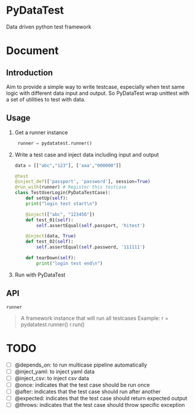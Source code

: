 # PyDataTest
Data driven python test framework

# Document
## Introduction

Aim to provide a simple way to write testcase, especially when test same logic with different data input and output. So PyDataTest wrap unittest with a set of utilities to test with data.

## Usage
1. Get a runner instance
   ```python
    runner = pydatatest.runner()
   ```
2. Write a test case and inject data including input and output
    ```python
    data = [["abc","123"], ['aaa',"000000"]]

    @test
    @inject_def(['passport', 'password'], session=True)
    @run_with(runner) # Register this testcase
    class TestUserLogin(PyDataTestCase):
        def setUp(self):
        print("login test start\n")

        @inject(["abc", "123456"])
        def test_01(self):
            self.assertEqual(self.passport, 'hitest')

        @inject(data, True)
        def test_02(self):
            self.assertEqual(self.password, '111111')

        def tearDown(self):
            print("login test end\n")
    ```
3. Run with PyDataTest


## API

`runner` 
> A framework instance that will run all testcases
> Example:
> r = pydatatest.runner()
> r.run()


# TODO
- [ ] @depends_on: to run multicase pipeline automatically
- [ ] @inject_yaml: to inject yaml data
- [ ] @inject_csv: to inject csv data
- [ ] @once: indicates that the test case should be run once
- [ ] @after: indicates that the test case should run after another
- [ ] @expected: indicates that the test case should return expected output
- [ ] @throws: indicates that the test case should throw specific exception